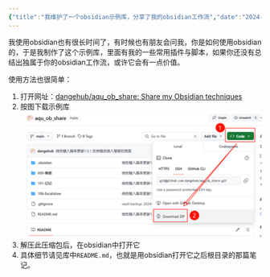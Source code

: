 ```yaml
---
{"title":"我维护了一个obsidian示例库，分享了我的obsidian工作流","date":"2024-12-16","lastmod":"2024-12-16","creation date":"2024-12-16 19:30","modification date":"星期一 2024 十二月16日 19:30:14","tags":["Obsidian","笔记软件"],"categories":null,"alases":null,"dg-publish":true,"created":"2025-04-17T18:43","updated":"2025-04-18T02:00","dg-path":"Obsidian/我维护了一个obsidian示例库，分享了我的obsidian工作流.md","permalink":"/Obsidian/我维护了一个obsidian示例库，分享了我的obsidian工作流/","dgPassFrontmatter":true,"noteIcon":""}
---
```


我使用obsidian也有很长时间了，有时候也有朋友会问我，你是如何使用obsidian的，于是我制作了这个示例库，里面有我的一些常用插件与脚本，如果你还没有总结出独属于你的obsidian工作流，或许它会有一点价值。

使用方法也很简单：
1. 打开网址：[dangehub/aqu_ob_share: Share my Obsidian techniques](https://github.com/dangehub/aqu_ob_share)
2. 按图下载示例库![assets/Pasted image 20241216193415.png](/img/user/107-%E6%88%91%E7%9A%84%E5%88%9B%E4%BD%9C/%E6%96%87%E5%AD%97/%E5%8D%9A%E5%AE%A2%E5%8F%91%E5%B8%83/Obsidian/assets/Pasted%20image%2020241216193415.png)
3. 解压此压缩包后，在obsidian中打开它
4. 具体细节请见库中`README.md`，也就是用obsidian打开它之后根目录的那篇笔记。


